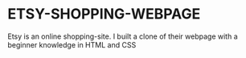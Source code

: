 # ETSY-SHOPPING-WEBPAGE
Etsy is an online shopping-site. I built a clone of their webpage with a beginner knowledge in HTML and CSS
